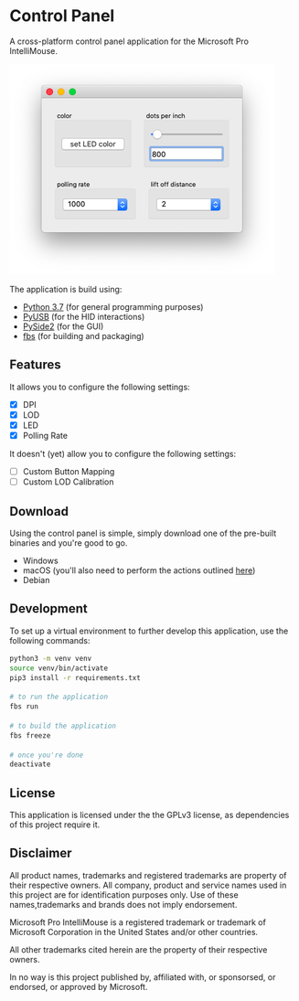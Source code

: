# Control Panel

A cross-platform control panel application for the Microsoft Pro IntelliMouse.

![Control Panel UI](./img/control-panel-ui.png)

The application is build using:
* [Python 3.7](https://www.python.org/downloads/release/python-373/) (for general programming purposes)
* [PyUSB](https://github.com/pyusb/pyusb) (for the HID interactions)
* [PySide2](https://wiki.qt.io/Qt_for_Python) (for the GUI)
* [fbs](https://github.com/mherrmann/fbs) (for building and packaging)

## Features
It allows you to configure the following settings:
- [x] DPI
- [x] LOD
- [x] LED
- [x] Polling Rate

It doesn't (yet) allow you to configure the following settings:
- [ ] Custom Button Mapping
- [ ] Custom LOD Calibration

## Download
Using the control panel is simple, simply download one of the pre-built binaries and you're good to go.

* Windows
* macOS (you'll also need to perform the actions outlined [here](./macOS/kext/README.md))
* Debian

## Development
To set up a virtual environment to further develop this application, use the following commands:
```bash
python3 -m venv venv
source venv/bin/activate
pip3 install -r requirements.txt

# to run the application
fbs run

# to build the application
fbs freeze

# once you're done
deactivate
```

## License
This application is licensed under the the GPLv3 license, as dependencies of this project require it.

## Disclaimer
All product names, trademarks and registered trademarks are property of their respective owners. All company, product and service names used in this project are for identification purposes only. Use of these names,trademarks and brands does not imply endorsement.

Microsoft Pro IntelliMouse is a registered trademark or trademark of Microsoft Corporation in the United States and/or other countries.

All other trademarks cited herein are the property of their respective owners.

In no way is this project published by, affiliated with, or sponsorsed, or endorsed, or approved by Microsoft.
